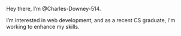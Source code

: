 Hey there, I’m @Charles-Downey-514.

I’m interested in web development, and as a recent CS graduate, I'm working to enhance my skills.
